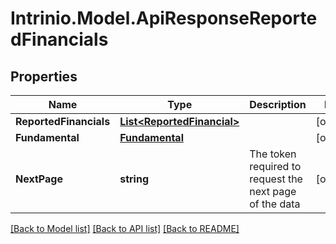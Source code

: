 # Intrinio.Model.ApiResponseReportedFinancials
## Properties

Name | Type | Description | Notes
------------ | ------------- | ------------- | -------------
**ReportedFinancials** | [**List&lt;ReportedFinancial&gt;**](ReportedFinancial.md) |  | [optional] 
**Fundamental** | [**Fundamental**](Fundamental.md) |  | [optional] 
**NextPage** | **string** | The token required to request the next page of the data | [optional] 

[[Back to Model list]](../README.md#documentation-for-models) [[Back to API list]](../README.md#documentation-for-api-endpoints) [[Back to README]](../README.md)

